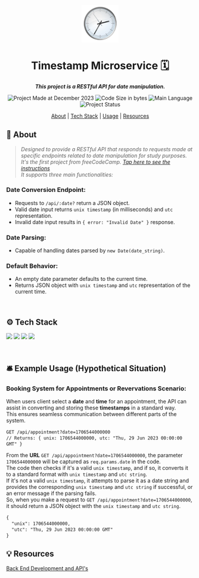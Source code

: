 <p align="center">
<img src="clock.png" alt="Clock" width="20%"/>
</p>

<h1 align="center">
    Timestamp Microservice 🗓️
</h1>

<p align="center">
   <b><i>This project is a RESTful API for date manipulation.</i></b><br>
</p>

<p align="center">
        <img alt="Project Made at December 2023" src="https://img.shields.io/badge/month%20of%20creation-december%2F2023-6272a4">
        <img alt="Code Size in bytes" src="https://img.shields.io/github/languages/code-size/kellymoreira/Timestamp-Microservice?color=6272a4" />
	<img alt="Main Language" src="https://img.shields.io/github/languages/top/kellymoreira/Timestamp-Microservice?color=6272a4"/>
        <img alt="Project Status" src="https://img.shields.io/badge/status-completed-6272a4">
</p>


<p align="center">
    <a href="#About">About</a>
   | <a href="#Tech Stack">Tech Stack</a>
   | <a href="#Usage">Usage</a>
   | <a href="#Resources">Resources</a>
</p>

<h2 id="About">📜 About</h2>

>*Designed to provide a RESTful API that responds to requests made at specific endpoints related to date manipulation for study purposes. <br>
>It's the first project from freeCodeCamp. [Tap here to see the instructions](https://www.freecodecamp.org/learn/apis-and-microservices/apis-and-microservices-projects/timestamp-microservice) <br> 
>It supports three main functionalities:* <br>

### Date Conversion Endpoint:
 - Requests to `/api/:date?` return a JSON object. <br>
 - Valid date input returns `unix timestamp` (in milliseconds) and `utc` representation. <br>
 - Invalid date input results in `{ error: "Invalid Date" }` response. <br>

### Date Parsing:
 - Capable of handling dates parsed by `new Date(date_string)`. <br>

### Default Behavior:
 - An empty date parameter defaults to the current time.
 - Returns JSON object with `unix timestamp` and `utc` representation of the current time.

<br>

<h2 id="Tech Stack">⚙️ Tech Stack</h2>

<img src="https://img.shields.io/badge/Node.js-339933?style=for-the-badge&logo=nodedotjs&logoColor=white"/> <img src="https://img.shields.io/badge/Express.js-000000?style=for-the-badge&logo=express&logoColor=white" /> <img src="https://img.shields.io/badge/CSS3-1572B6?style=for-the-badge&logo=css3&logoColor=white"/> <img src="https://img.shields.io/badge/HTML5-E34F26?style=for-the-badge&logo=html5&logoColor=white"/>

<br>

<h2 id="Usage">🛎️ Example Usage (Hypothetical Situation)</h2>

### Booking System for Appointments or Revervations Scenario: 
When users client select a **date** and **time** for an appointment, the API can assist in converting and storing these **timestamps** in a standard way. <br>
This ensures seamless communication between different parts of the system.
```
GET /api/appointment?date=1706544000000
// Returns: { unix: 1706544000000, utc: "Thu, 29 Jun 2023 00:00:00 GMT" }
```
From the **URL** `GET /api/appointment?date=1706544000000`, the parameter `1706544000000` will be captured as `req.params.date` in the code. <br> 
The code then checks if it's a valid `unix timestamp`, and if so, it converts it to a standard format with `unix timestamp` and `utc string`. <br>
If it's not a valid `unix timestamp`, it attempts to parse it as a date string and provides the corresponding `unix timestamp` and `utc string` if successful, or an error message if the parsing fails. <br>
So, when you make a request to `GET /api/appointment?date=1706544000000`, it should return a JSON object with the `unix timestamp` and `utc string`.

```
{
  "unix": 1706544000000,
  "utc": "Thu, 29 Jun 2023 00:00:00 GMT"
}
```
<h2 id="Resources">💡 Resources</h2>

[Back End Development and API's](https://www.freecodecamp.org/learn/back-end-development-and-apis/)


